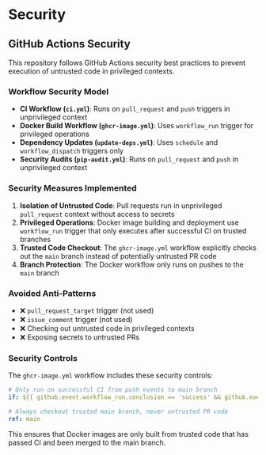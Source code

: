 # Security

## GitHub Actions Security

This repository follows GitHub Actions security best practices to prevent execution of untrusted code in privileged contexts.

### Workflow Security Model

- **CI Workflow (`ci.yml`)**: Runs on `pull_request` and `push` triggers in unprivileged context
- **Docker Build Workflow (`ghcr-image.yml`)**: Uses `workflow_run` trigger for privileged operations
- **Dependency Updates (`update-deps.yml`)**: Uses `schedule` and `workflow_dispatch` triggers only
- **Security Audits (`pip-audit.yml`)**: Runs on `pull_request` and `push` in unprivileged context

### Security Measures Implemented

1. **Isolation of Untrusted Code**: Pull requests run in unprivileged `pull_request` context without access to secrets
2. **Privileged Operations**: Docker image building and deployment use `workflow_run` trigger that only executes after successful CI on trusted branches
3. **Trusted Code Checkout**: The `ghcr-image.yml` workflow explicitly checks out the `main` branch instead of potentially untrusted PR code
4. **Branch Protection**: The Docker workflow only runs on pushes to the `main` branch

### Avoided Anti-Patterns

- ❌ `pull_request_target` trigger (not used)
- ❌ `issue_comment` trigger (not used)
- ❌ Checking out untrusted code in privileged contexts
- ❌ Exposing secrets to untrusted PRs

### Security Controls

The `ghcr-image.yml` workflow includes these security controls:

```yaml
# Only run on successful CI from push events to main branch
if: ${{ github.event.workflow_run.conclusion == 'success' && github.event.workflow_run.event == 'push' && github.event.workflow_run.head_branch == 'main' }}

# Always checkout trusted main branch, never untrusted PR code
ref: main
```

This ensures that Docker images are only built from trusted code that has passed CI and been merged to the main branch.